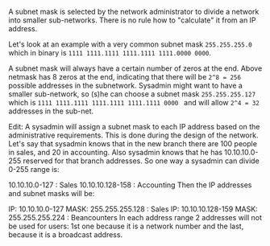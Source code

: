 
A subnet mask is selected by the network administrator to divide a network into smaller sub-networks. There is no rule how to "calculate" it from an IP address.

Let's look at an example with a very common subnet mask ```255.255.255.0``` which in binary is ```1111 1111.1111 1111.1111 1111.0000 0000```.

A subnet mask will always have a certain number of zeros at the end. Above netmask has 8 zeros at the end, indicating that there will be ```2^8 = 256``` possible addresses in the subnetwork. Sysadmin might want to have a smaller sub-network, so (s)he can choose a subnet mask 
```255.255.255.127``` which is ```1111 1111.1111 1111.1111 1111.1111 0000 ``` and will allow ```2^4 = 32``` addresses in the sub-net.

Edit: A sysadmin will assign a subnet mask to each IP address based on the administrative requirements. This is done during the design of the network. Let's say that sysadmin knows that in the new branch there are 100 people in sales, and 20 in accounting. Also sysadmin knows that he has 10.10.10.0-255 reserved for that branch addresses. So one way a sysadmin can divide 0-255 range is:

10.10.10.0-127   : Sales
10.10.10.128-158 : Accounting
Then the IP addresses and subnet masks will be:

IP: 10.10.10.0-127   MASK: 255.255.255.128    : Sales
IP: 10.10.10.128-159 MASK: 255.255.255.224    : Beancounters
In each address range 2 addresses will not be used for users: 1st one because it is a network number and the last, because it is a broadcast address.
